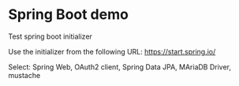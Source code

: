 # Spring Boot demo
Test spring boot initializer

Use the initializer from the following URL: https://start.spring.io/

Select:
Spring Web, OAuth2 client, Spring Data JPA, MAriaDB Driver, mustache

